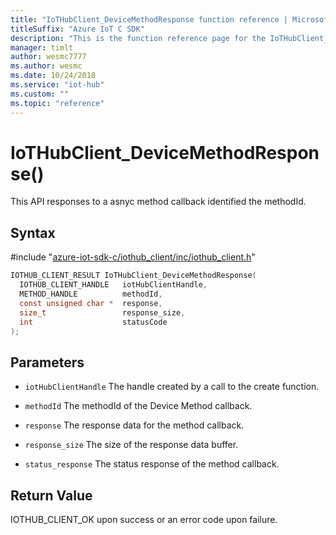 ```yaml
---                             
title: "IoTHubClient_DeviceMethodResponse function reference | Microsoft Docs" 
titleSuffix: "Azure IoT C SDK"            
description: "This is the function reference page for the IoTHubClient_DeviceMethodResponse() function in the Azure IoT C SDK. This SDK is used with Azure IoT Hub and Azure IoT Hub Device Provisioning Service"            
manager: timlt                 
author: wesmc7777              
ms.author: wesmc               
ms.date: 10/24/2018                    
ms.service: "iot-hub"             
ms.custom: ""                
ms.topic: "reference"        
---                            
```


# IoTHubClient_DeviceMethodResponse()

This API responses to a asnyc method callback identified the methodId.

## Syntax

\#include "[azure-iot-sdk-c/iothub_client/inc/iothub_client.h](../iothub-client-h.md)"  
```C
IOTHUB_CLIENT_RESULT IoTHubClient_DeviceMethodResponse(
  IOTHUB_CLIENT_HANDLE   iotHubClientHandle,
  METHOD_HANDLE          methodId,
  const unsigned char *  response,
  size_t                 response_size,
  int                    statusCode
);
```

## Parameters
* `iotHubClientHandle` The handle created by a call to the create function. 

* `methodId` The methodId of the Device Method callback. 

* `response` The response data for the method callback. 

* `response_size` The size of the response data buffer. 

* `status_response` The status response of the method callback.

## Return Value
IOTHUB_CLIENT_OK upon success or an error code upon failure.

